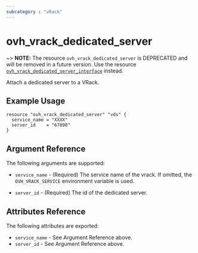 ```yaml
---
subcategory : "vRack"
---
```


# ovh_vrack_dedicated_server

~> **NOTE:** The resource `ovh_vrack_dedicated_server` is DEPRECATED and will be removed in a future version.
Use the resource [`ovh_vrack_dedicated_server_interface`](vrack_dedicated_server_interface.html.markdown) instead.

Attach a dedicated server to a VRack.

## Example Usage

```hcl
resource "ovh_vrack_dedicated_server" "vds" {
  service_name = "XXXX"
  server_id    = "67890"
}
```

## Argument Reference

The following arguments are supported:

* `service_name` - (Required) The service name of the vrack. If omitted,
    the `OVH_VRACK_SERVICE` environment variable is used. 

* `server_id` - (Required) The id of the dedicated server. 

## Attributes Reference

The following attributes are exported:

* `service_name` - See Argument Reference above.
* `server_id` - See Argument Reference above.
